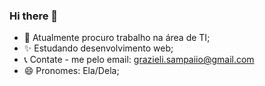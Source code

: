 ### Hi there 👋

- 🔭 Atualmente procuro trabalho na área de TI;
- ✨ Estudando desenvolvimento web;
- 📞 Contate - me pelo email: grazieli.sampaiio@gmail.com
- 😄 Pronomes: Ela/Dela;
